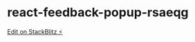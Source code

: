 # react-feedback-popup-rsaeqg

[Edit on StackBlitz ⚡️](https://stackblitz.com/edit/react-feedback-popup-rsaeqg)